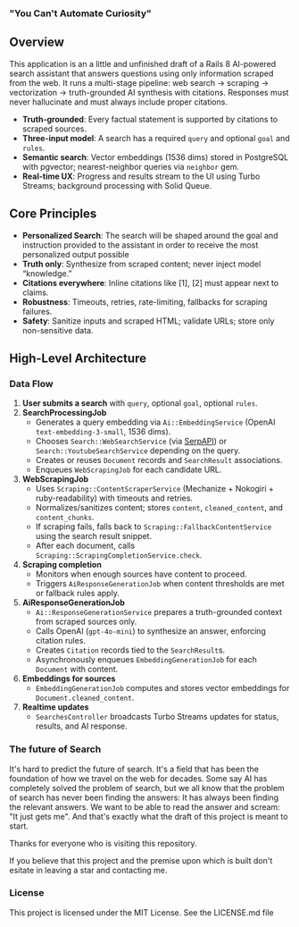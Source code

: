 ### "You Can't Automate Curiosity"

## Overview
This application is an a little and unfinished draft of a Rails 8 AI-powered search assistant that answers questions using only information scraped from the web. It runs a multi-stage pipeline: web search → scraping → vectorization → truth-grounded AI synthesis with citations. Responses must never hallucinate and must always include proper citations.

- **Truth-grounded**: Every factual statement is supported by citations to scraped sources.
- **Three-input model**: A search has a required `query` and optional `goal` and `rules`.
- **Semantic search**: Vector embeddings (1536 dims) stored in PostgreSQL with pgvector; nearest-neighbor queries via `neighbor` gem.
- **Real-time UX**: Progress and results stream to the UI using Turbo Streams; background processing with Solid Queue.

## Core Principles
- **Personalized Search**: The search will be shaped around the goal and instruction provided to the assistant in order to receive the most personalized output possible
- **Truth only**: Synthesize from scraped content; never inject model “knowledge.”
- **Citations everywhere**: Inline citations like [1], [2] must appear next to claims.
- **Robustness**: Timeouts, retries, rate-limiting, fallbacks for scraping failures.
- **Safety**: Sanitize inputs and scraped HTML; validate URLs; store only non-sensitive data.

## High-Level Architecture

### Data Flow
1. **User submits a search** with `query`, optional `goal`, optional `rules`.
2. **SearchProcessingJob**
   - Generates a query embedding via `Ai::EmbeddingService` (OpenAI `text-embedding-3-small`, 1536 dims).
   - Chooses `Search::WebSearchService` (via [SerpAPI](https://serpapi.com)) or `Search::YoutubeSearchService` depending on the query.
   - Creates or reuses `Document` records and `SearchResult` associations.
   - Enqueues `WebScrapingJob` for each candidate URL.
3. **WebScrapingJob**
   - Uses `Scraping::ContentScraperService` (Mechanize + Nokogiri + ruby-readability) with timeouts and retries.
   - Normalizes/sanitizes content; stores `content`, `cleaned_content`, and `content_chunks`.
   - If scraping fails, falls back to `Scraping::FallbackContentService` using the search result snippet.
   - After each document, calls `Scraping::ScrapingCompletionService.check`.
4. **Scraping completion**
   - Monitors when enough sources have content to proceed.
   - Triggers `AiResponseGenerationJob` when content thresholds are met or fallback rules apply.
5. **AiResponseGenerationJob**
   - `Ai::ResponseGenerationService` prepares a truth-grounded context from scraped sources only.
   - Calls OpenAI (`gpt-4o-mini`) to synthesize an answer, enforcing citation rules.
   - Creates `Citation` records tied to the `SearchResult`s.
   - Asynchronously enqueues `EmbeddingGenerationJob` for each `Document` with content.
6. **Embeddings for sources**
   - `EmbeddingGenerationJob` computes and stores vector embeddings for `Document.cleaned_content`.
7. **Realtime updates**
   - `SearchesController` broadcasts Turbo Streams updates for status, results, and AI response.

### The future of Search

It's hard to predict the future of search.
It's a field that has been the foundation of how we travel on the web for decades.
Some say AI has completely solved the problem of search, but we all know that the problem of search has never been finding the answers: It has always been finding the relevant answers. We want to be able to read the answer and scream: "It just gets me".
And that's exactly what the draft of this project is meant to start. 

Thanks for everyone who is visiting this repository. 

If you believe that this project and the premise upon which is built don't esitate in leaving a star and contacting me. 


### License
This project is licensed under the MIT License. See the LICENSE.md file